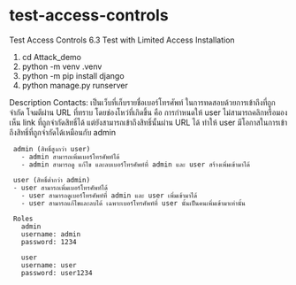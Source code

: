 # test-access-controls
Test Access Controls
   6.3 Test with Limited Access
Installation
   1. cd Attack_demo
   2. python -m venv .venv
   3. python -m pip install django
   4. python manage.py runserver

Description
   Contacts: เป็นเว็บที่เก็บรายชื่อเบอร์โทรศัพท์
   ในการทดสอบด้วยการเข้าถึงที่ถูกจำกัด โจมตีผ่าน URL ที่ทราบ โดยช่องโหว่ที่เกิดขึ้น คือ การกำหนดให้ user ไม่สามารถคลิกหรือมองเห็น link ที่ถูกจำกัดสิทธิ์ได้ แต่ยังสามารถเข้าถึงสิทธิ์นั้นผ่าน URL ได้ ทำให้ user มีโอกาสในการเข้าถึงสิทธิ์ที่ถูกจำกัดได้เหมือนกับ admin
   
     admin (สิทธิ์สูงกว่า user)
       - admin สามารถเพิ่มเบอร์โทรศัพท์ได้
       - admin สามารถดู แก้ไข และลบเบอร์โทรศัพท์ที่ admin และ user สร้างเพิ่มเข้ามาได้ 

     user (สิทธิ์ต่ำกว่า admin)
	 - user สามารถเพิ่มเบอร์โทรศัพท์ได้
       - user สามารถดูเบอร์โทรศัพท์ที่ admin และ user เพิ่มเข้ามาได้
       - user สามารถแก้ไขและลบได้ เฉพาะเบอร์โทรศัพท์ที่ user นั้นเป็นคนเพิ่มเข้ามาเท่านั้น
   
     Roles
       admin
       username: admin
       password: 1234

       user
       username: user
       password: user1234
